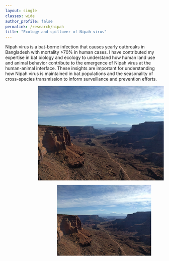 ```yaml
---
layout: single
classes: wide
author_profile: false
permalink: /research/nipah
title: "Ecology and spillover of Nipah virus"
---
```


Nipah virus is a bat-borne infection that causes yearly outbreaks in Bangladesh with mortality >70% in human cases. I have contributed my expertise in bat biology and ecology to understand how human land use and animal behavior contribute to the emergence of Nipah virus at the human-animal interface. These insights are important for understanding how Nipah virus is maintained in bat populations and the seasonality of cross-species transmission to inform surveillance and prevention efforts.

<img src="/images/canyonlands.jpg" style="float:right;width:400px">

<figure style="display:inline-block;float:right;">
<img src="/images/canyonlands.jpg" style="float:right;width:300px;vertical-align:top;">
</figure>
